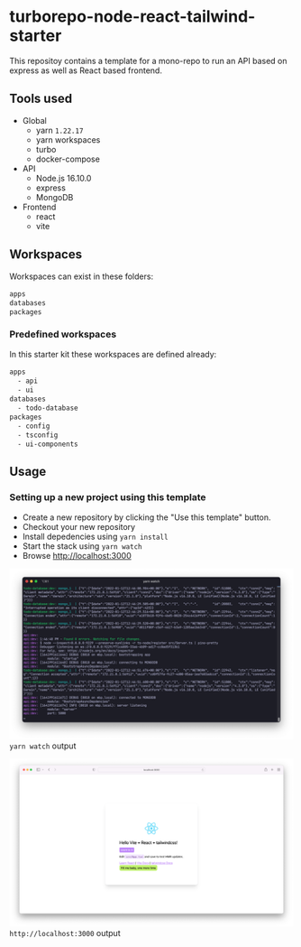 # turborepo-node-react-tailwind-starter

This repositoy contains a template for a mono-repo to run an API based on express as well as React based frontend.

## Tools used

* Global
  * yarn `1.22.17`
  * yarn workspaces
  * turbo
  * docker-compose
* API
  * Node.js 16.10.0
  * express
  * MongoDB
* Frontend
  * react
  * vite

## Workspaces

Workspaces can exist in these folders:

```text
apps
databases
packages
```

### Predefined workspaces

In this starter kit these workspaces are defined already:

```text
apps
  - api
  - ui
databases
  - todo-database
packages
  - config
  - tsconfig
  - ui-components
```

## Usage

### Setting up a new project using this template

* Create a new repository by clicking the "Use this template" button.
* Checkout your new repository
* Install depedencies using `yarn install`
* Start the stack using `yarn watch`
* Browse [http://localhost:3000](http://localhost:3000)

![Screenshot](assets/2022-01-12-13-49-33.png)
`yarn watch` output

![Screenshot](assets/2022-01-12-15-02-19.png)
`http://localhost:3000` output
